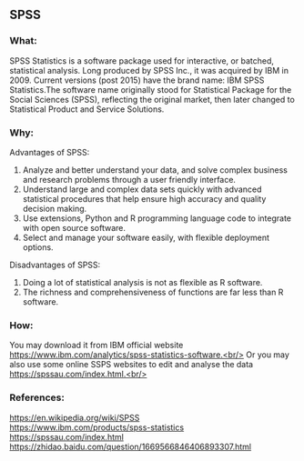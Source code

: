 ## SPSS

### What:
SPSS Statistics is a software package used for interactive, or batched, statistical analysis. Long produced by SPSS Inc., it was acquired by IBM in 2009. Current versions (post 2015) have the brand name: IBM SPSS Statistics.The software name originally stood for Statistical Package for the Social Sciences (SPSS), reflecting the original market, then later changed to Statistical Product and Service Solutions.

### Why:
Advantages of SPSS:<br/>
1. Analyze and better understand your data, and solve complex business and research problems through a user friendly interface.
2. Understand large and complex data sets quickly with advanced statistical procedures that help ensure high accuracy and quality decision making.
3. Use extensions, Python and R programming language code to integrate with open source software.
4. Select and manage your software easily, with flexible deployment options.

Disadvantages of SPSS:<br/>
1. Doing a lot of statistical analysis is not as flexible as R software.
2. The richness and comprehensiveness of functions are far less than R software.

### How:
You may download it from IBM official website https://www.ibm.com/analytics/spss-statistics-software.<br/>
Or you may also use some online SSPS websites to edit and analyse the data https://spssau.com/index.html.<br/>

### References:<br/>
https://en.wikipedia.org/wiki/SPSS<br/>
https://www.ibm.com/products/spss-statistics<br/>
https://spssau.com/index.html<br/>
https://zhidao.baidu.com/question/1669566846406893307.html<br/>

